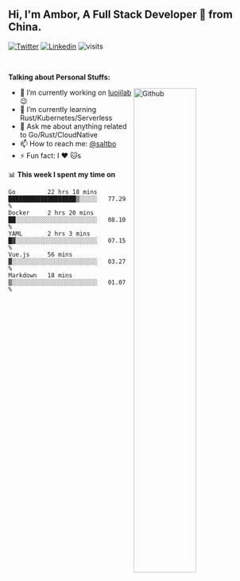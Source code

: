 <!-- Your title -->
## Hi, I'm Ambor, A Full Stack Developer 🚀 from China.

[![Twitter](https://img.shields.io/badge/-saltbo-1ca0f1?style=flat&logo=twitter&logoColor=white)](https://twitter.com/rdsaltbo)
[![Linkedin](https://img.shields.io/badge/-saltbo-blue?style=flat&logo=Linkedin&logoColor=white)](https://www.linkedin.com/in/saltbo/)
![visits](https://komarev.com/ghpvc/?username=saltbo&color=brightgreen&label=visits)

&nbsp;

**Talking about Personal Stuffs:**
<!-- Any image aligned to the right. Beware the width -->
<img width="50%" align="right" alt="Github" src="https://raw.githubusercontent.com/saltbo/saltbo/master/images/git-header.svg" />

- 🔭 I’m currently working on [luojilab](https://github.com/luojilab) :wink:
- 🌱 I’m currently learning Rust/Kubernetes/Serverless
- 💬 Ask me about anything related to Go/Rust/CloudNative
- 📫 How to reach me: [@saltbo](https://twitter.com/saltbobx)
- ⚡ Fun fact: I :heart: :cat:s


📊 **This week I spent my time on**
<!--START_SECTION:waka-->
```text
Go         22 hrs 18 mins  ███████████████████▒░░░░░   77.29 % 
Docker     2 hrs 20 mins   ██░░░░░░░░░░░░░░░░░░░░░░░   08.10 % 
YAML       2 hrs 3 mins    █▓░░░░░░░░░░░░░░░░░░░░░░░   07.15 % 
Vue.js     56 mins         ▓░░░░░░░░░░░░░░░░░░░░░░░░   03.27 % 
Markdown   18 mins         ▒░░░░░░░░░░░░░░░░░░░░░░░░   01.07 % 
```
<!--END_SECTION:waka-->
